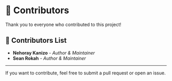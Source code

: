 # 👥 Contributors

Thank you to everyone who contributed to this project!

## 📄 Contributors List

- **Nehoray Kanizo** - *Author & Maintainer*  
- **Sean Rokah** - *Author & Maintainer*

---

If you want to contribute, feel free to submit a pull request or open an issue.
